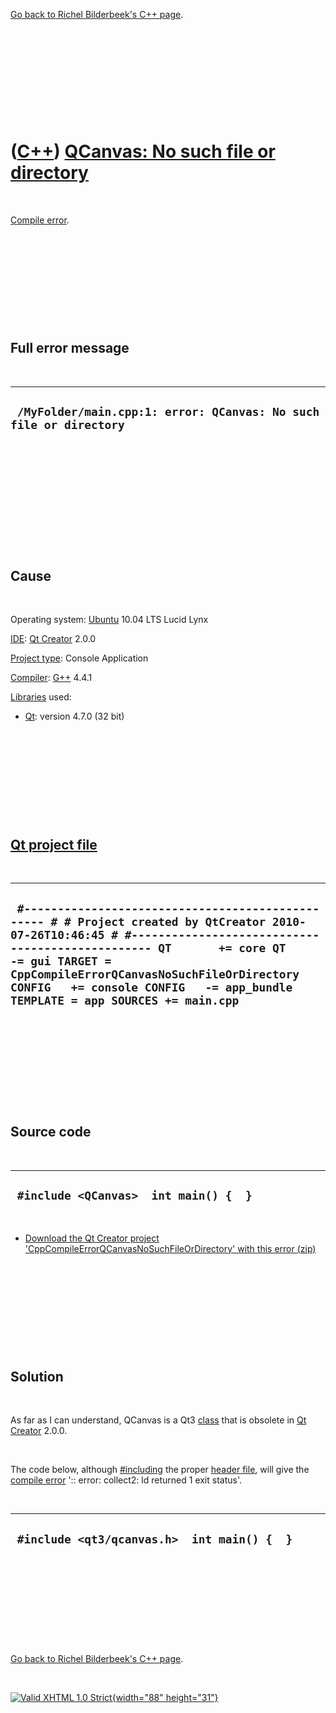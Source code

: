 

[Go back to Richel Bilderbeek's C++ page](Cpp.htm).

 

 

 

 

 

([C++](Cpp.htm)) [QCanvas: No such file or directory](CppCompileErrorQCanvasNoSuchFileOrDirectory.htm)
======================================================================================================

 

[Compile error](CppCompileError.htm).

 

 

 

 

 

Full error message
------------------

 

  --------------------------------------------------------------------
  ` /MyFolder/main.cpp:1: error: QCanvas: No such file or directory`
  --------------------------------------------------------------------

 

 

 

 

 

 

Cause
-----

 

Operating system: [Ubuntu](http://www.ubuntu.com) 10.04 LTS Lucid Lynx

[IDE](CppIde.htm): [Qt Creator](CppQtCreator.htm) 2.0.0

[Project type](CppQtProjectType.htm): Console Application

[Compiler](CppCompiler.htm): [G++](CppGpp.htm) 4.4.1

[Libraries](CppLibrary.htm) used:

-   [Qt](CppQt.htm): version 4.7.0 (32 bit)

 

 

 

 

 

[Qt project file](CppQtProjectFile.htm)
---------------------------------------

 

  -------------------------------------------------------------------------------------------------------------------------------------------------------------------------------------------------------------------------------------------------------------------------------------------------------------------------------------
  ` #------------------------------------------------- # # Project created by QtCreator 2010-07-26T10:46:45 # #------------------------------------------------- QT       += core QT       -= gui TARGET = CppCompileErrorQCanvasNoSuchFileOrDirectory CONFIG   += console CONFIG   -= app_bundle TEMPLATE = app SOURCES += main.cpp`
  -------------------------------------------------------------------------------------------------------------------------------------------------------------------------------------------------------------------------------------------------------------------------------------------------------------------------------------

 

 

 

 

 

Source code
-----------

 

  ----------------------------------------
  ` #include <QCanvas>  int main() {  }`
  ----------------------------------------

 

-   [Download the Qt Creator project
    'CppCompileErrorQCanvasNoSuchFileOrDirectory' with this
    error (zip)](CppCompileErrorQCanvasNoSuchFileOrDirectory.zip)

 

 

 

 

 

Solution
--------

 

As far as I can understand, QCanvas is a Qt3 [class](CppClass.htm) that
is obsolete in [Qt Creator](CppQtCreator.htm) 2.0.0.

 

The code below, although [\#including](CppInclude.htm) the proper
[header file](CppHeaderFile.htm), will give the [compile
error](CppCompileError.htm) ':: error: collect2: ld returned 1 exit
status'.

 

  ----------------------------------------------
  ` #include <qt3/qcanvas.h>  int main() {  }`
  ----------------------------------------------

 

 

 

 

 

[Go back to Richel Bilderbeek's C++ page](Cpp.htm).



 

[![Valid XHTML 1.0 Strict](valid-xhtml10.png){width="88"
height="31"}](http://validator.w3.org/check?uri=referer)
